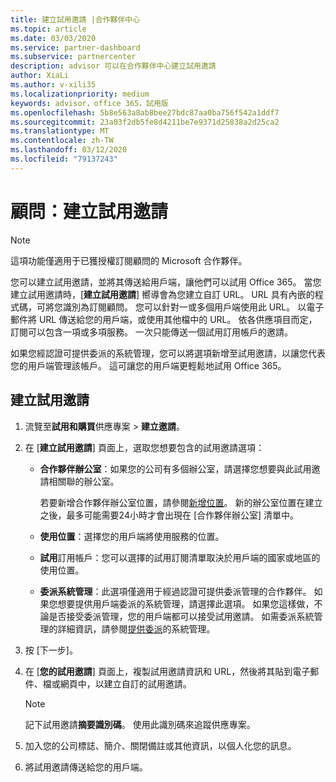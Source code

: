 ```yaml
---
title: 建立試用邀請 |合作夥伴中心
ms.topic: article
ms.date: 03/03/2020
ms.service: partner-dashboard
ms.subservice: partnercenter
description: advisor 可以在合作夥伴中心建立試用邀請
author: XiaLi
ms.author: v-xili35
ms.localizationpriority: medium
keywords: advisor，office 365，試用版
ms.openlocfilehash: 5b8e563a8ab8bee27bdc87aa0ba756f542a1ddf7
ms.sourcegitcommit: 23a03f2db5fe8d4211be7e9371d25838a2d25ca2
ms.translationtype: MT
ms.contentlocale: zh-TW
ms.lasthandoff: 03/12/2020
ms.locfileid: "79137243"
---
```

# <a name="advisors-create-a-trial-invitation"></a>顧問：建立試用邀請

> [!NOTE]
> 這項功能僅適用于已獲授權訂閱顧問的 Microsoft 合作夥伴。 

您可以建立試用邀請，並將其傳送給用戶端，讓他們可以試用 Office 365。 當您建立試用邀請時，[**建立試用邀請**] 嚮導會為您建立自訂 URL。 URL 具有內嵌的程式碼，可將您識別為訂閱顧問。 您可以針對一或多個用戶端使用此 URL。 以電子郵件將 URL 傳送給您的用戶端，或使用其他檔中的 URL。 依各供應項目而定，訂閱可以包含一項或多項服務。 一次只能傳送一個試用訂用帳戶的邀請。

如果您經認證可提供委派的系統管理，您可以將選項新增至試用邀請，以讓您代表您的用戶端管理該帳戶。 這可讓您的用戶端更輕鬆地試用 Office 365。

## <a name="to-create-a-trial-invitation"></a>建立試用邀請

1. 流覽至**試用和購買**供應專案 > **建立邀請**。

2. 在 [**建立試用邀請**] 頁面上，選取您想要包含的試用邀請選項：

    - **合作夥伴辦公室**：如果您的公司有多個辦公室，請選擇您想要與此試用邀請相關聯的辦公室。

        若要新增合作夥伴辦公室位置，請參閱[新增位置](manage-locations.md)。 新的辦公室位置在建立之後，最多可能需要24小時才會出現在 [合作夥伴辦公室] 清單中。

    - **使用位置**：選擇您的用戶端將使用服務的位置。
    - **試用**訂用帳戶：您可以選擇的試用訂閱清單取決於用戶端的國家或地區的使用位置。
    - **委派系統管理**：此選項僅適用于經過認證可提供委派管理的合作夥伴。 如果您想要提供用戶端委派的系統管理，請選擇此選項。 如果您這樣做，不論是否接受委派管理，您的用戶端都可以接受試用邀請。 如需委派系統管理的詳細資訊，請參閱[提供委派](customers_revoke_admin_privileges.md)的系統管理。

3. 按 [下一步]。

4. 在 [**您的試用邀請**] 頁面上，複製試用邀請資訊和 URL，然後將其貼到電子郵件、檔或網頁中，以建立自訂的試用邀請。

    > [!NOTE]
    > 記下試用邀請**摘要識別碼**。 使用此識別碼來追蹤供應專案。

5. 加入您的公司標誌、簡介、關閉備註或其他資訊，以個人化您的訊息。

6. 將試用邀請傳送給您的用戶端。
